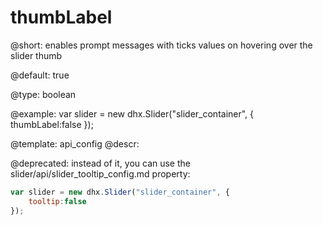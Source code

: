 thumbLabel
=============

@short: 
enables prompt messages with ticks values on hovering over the slider thumb


@default:
true


@type: boolean

@example: 
var slider = new dhx.Slider("slider_container", { 
    thumbLabel:false
});


@template:	api_config
@descr: 


@deprecated: instead of it, you can use the slider/api/slider_tooltip_config.md property:

~~~js
var slider = new dhx.Slider("slider_container", { 
    tooltip:false
});
~~~
